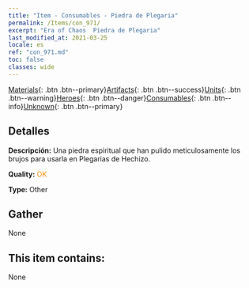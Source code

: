 ```yaml
---
title: "Item - Consumables - Piedra de Plegaria"
permalink: /Items/con_971/
excerpt: "Era of Chaos  Piedra de Plegaria"
last_modified_at: 2021-03-25
locale: es
ref: "con_971.md"
toc: false
classes: wide
---
```

 [Materials](/es/Items/){: .btn .btn--primary}[Artifacts](/es/Items/Artifacts/){: .btn .btn--success}[Units](/es/Items/Units/){: .btn .btn--warning}[Heroes](/es/Items/Heroes/){: .btn .btn--danger}[Consumables](/es/Items/Consumables/){: .btn .btn--info}[Unknown](/es/Items/Unknown/){: .btn .btn--primary}

## Detalles
 **Descripción:** Una piedra espiritual que han pulido meticulosamente los brujos para usarla en Plegarias de Hechizo.

 **Quality:** <span style="color: #FF8C00">OK</span>

 **Type:** Other

## Gather

  None

## This item contains:

  None

